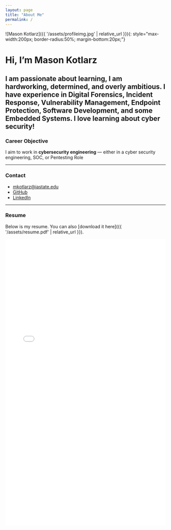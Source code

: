 ```yaml
---
layout: page
title: "About Me"
permalink: /
---
```


![Mason Kotlarz]({{ '/assets/profileimg.jpg' | relative_url }}){: style="max-width:200px; border-radius:50%; margin-bottom:20px;"}

# Hi, I’m Mason Kotlarz

I am passionate about learning, I am hardworking, determined, and overly ambitious. I have experience in Digital Forensics, Incident Response, Vulnerability Management, Endpoint Protection, Software Development, and some Embedded Systems. I love learning about cyber security!
---

### Career Objective

I aim to work in **cybersecurity engineering** — either in a cyber security engineering, SOC, or Pentesting Role 

---

### Contact

- [mkotlarz@iastate.edu](mailto:mkotlarz@iastate.edu)  
- [GitHub](https://github.com/MasonKotlarz/)  
- [LinkedIn](https://linkedin.com/in/masonkotlarz)

---

### Resume

Below is my resume. You can also [download it here]({{ '/assets/resume.pdf' | relative_url }}).

<embed 
  src="{{ '/assets/resume.pdf' | relative_url }}" 
  type="application/pdf" 
  width="100%" 
  height="900px" />

